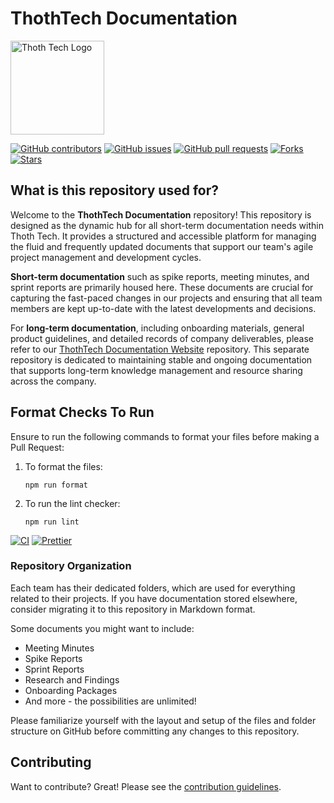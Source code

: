 # ThothTech Documentation

<p align="left">
    <img width="150px" src="https://github.com/thoth-tech/.github/blob/main/images/splashkit.png"
    alt="Thoth Tech Logo"/>
</p>

[![GitHub contributors](https://img.shields.io/github/contributors/thoth-tech/documentation?label=Contributors&color=F5A623)](https://github.com/thoth-tech/documentation/graphs/contributors)
[![GitHub issues](https://img.shields.io/github/issues/thoth-tech/documentation?label=Issues&color=F5A623)](https://github.com/thoth-tech/documentation/issues)
[![GitHub pull requests](https://img.shields.io/github/issues-pr/thoth-tech/documentation?label=Pull%20Requests&color=F5A623)](https://github.com/thoth-tech/documentation/pulls)
[![Forks](https://img.shields.io/github/forks/thoth-tech/documentation?label=Forks&color=F5A623)](https://github.com/thoth-tech/documentation/network/members)
[![Stars](https://img.shields.io/github/stars/thoth-tech/documentation?label=Stars&color=F5A623)](https://github.com/thoth-tech/documentation/stargazers)

## What is this repository used for?

Welcome to the **ThothTech Documentation** repository! This repository is designed as the dynamic
hub for all short-term documentation needs within Thoth Tech. It provides a structured and
accessible platform for managing the fluid and frequently updated documents that support our team's
agile project management and development cycles.

**Short-term documentation** such as spike reports, meeting minutes, and sprint reports are
primarily housed here. These documents are crucial for capturing the fast-paced changes in our
projects and ensuring that all team members are kept up-to-date with the latest developments and
decisions.

For **long-term documentation**, including onboarding materials, general product guidelines, and
detailed records of company deliverables, please refer to our
[ThothTech Documentation Website](https://github.com/thoth-tech/ThothTech-Documentation-Website)
repository. This separate repository is dedicated to maintaining stable and ongoing documentation
that supports long-term knowledge management and resource sharing across the company.

## Format Checks To Run

Ensure to run the following commands to format your files before making a Pull Request:

1. To format the files:

   ```shell
   npm run format
   ```

2. To run the lint checker:

   ```shell
   npm run lint
   ```

[![CI](https://github.com/thoth-tech/documentation/actions/workflows/ci.yml/badge.svg)](https://github.com/thoth-tech/documentation/actions/workflows/ci.yml)
[![Prettier](https://img.shields.io/badge/code_style-prettier-ff69b4.svg)](https://prettier.io/)

### Repository Organization

Each team has their dedicated folders, which are used for everything related to their projects. If
you have documentation stored elsewhere, consider migrating it to this repository in Markdown
format.

Some documents you might want to include:

- Meeting Minutes
- Spike Reports
- Sprint Reports
- Research and Findings
- Onboarding Packages
- And more - the possibilities are unlimited!

Please familiarize yourself with the layout and setup of the files and folder structure on GitHub
before committing any changes to this repository.

## Contributing

Want to contribute? Great! Please see the [contribution guidelines](CONTRIBUTING.md).
